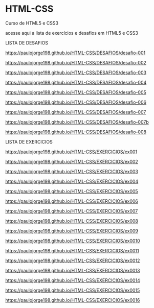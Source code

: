 # HTML-CSS
 Curso de HTML5 e CSS3

acesse aqui a lista de exercícios e desafios em HTML5 e CSS3

LISTA DE DESAFIOS

https://paulojorge198.github.io/HTML-CSS/DESAFIOS/desafio-001

https://paulojorge198.github.io/HTML-CSS/DESAFIOS/desafio-002

https://paulojorge198.github.io/HTML-CSS/DESAFIOS/desafio-003

https://paulojorge198.github.io/HTML-CSS/DESAFIOS/desafio-004

https://paulojorge198.github.io/HTML-CSS/DESAFIOS/desafio-005

https://paulojorge198.github.io/HTML-CSS/DESAFIOS/desafio-006

https://paulojorge198.github.io/HTML-CSS/DESAFIOS/desafio-007

https://paulojorge198.github.io/HTML-CSS/DESAFIOS/desafio-007b

https://paulojorge198.github.io/HTML-CSS/DESAFIOS/desafio-008

LISTA DE EXERCICIOS

https://paulojorge198.github.io/HTML-CSS/EXERCICIOS/ex001

https://paulojorge198.github.io/HTML-CSS/EXERCICIOS/ex002

https://paulojorge198.github.io/HTML-CSS/EXERCICIOS/ex003

https://paulojorge198.github.io/HTML-CSS/EXERCICIOS/ex004

https://paulojorge198.github.io/HTML-CSS/EXERCICIOS/ex005

https://paulojorge198.github.io/HTML-CSS/EXERCICIOS/ex006

https://paulojorge198.github.io/HTML-CSS/EXERCICIOS/ex007

https://paulojorge198.github.io/HTML-CSS/EXERCICIOS/ex008

https://paulojorge198.github.io/HTML-CSS/EXERCICIOS/ex009

https://paulojorge198.github.io/HTML-CSS/EXERCICIOS/ex0010

https://paulojorge198.github.io/HTML-CSS/EXERCICIOS/ex0011

https://paulojorge198.github.io/HTML-CSS/EXERCICIOS/ex0012

https://paulojorge198.github.io/HTML-CSS/EXERCICIOS/ex0013

https://paulojorge198.github.io/HTML-CSS/EXERCICIOS/ex0014

https://paulojorge198.github.io/HTML-CSS/EXERCICIOS/ex0015

https://paulojorge198.github.io/HTML-CSS/EXERCICIOS/ex0016
